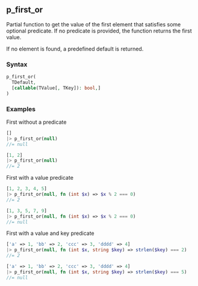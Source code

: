 [//]: # (This file is autogenerated)

## p_first_or

Partial function to get the value of the first element that satisfies some optional predicate.
If no predicate is provided, the function returns the first value.

If no element is found, a predefined default is returned.

### Syntax
```php
p_first_or(
  TDefault,
  [callable(TValue[, TKey]): bool,]
)
```

### Examples
First without a predicate
```php
[]
|> p_first_or(null)
//= null
```
```php
[1, 2]
|> p_first_or(null)
//= 2
```
First with a value predicate
```php
[1, 2, 3, 4, 5]
|> p_first_or(null, fn (int $x) => $x % 2 === 0)
//= 2
```
```php
[1, 3, 5, 7, 9]
|> p_first_or(null, fn (int $x) => $x % 2 === 0)
//= null
```
First with a value and key predicate
```php
['a' => 1, 'bb' => 2, 'ccc' => 3, 'dddd' => 4]
|> p_first_or(null, fn (int $x, string $key) => strlen($key) === 2)
//= 2
```
```php
['a' => 1, 'bb' => 2, 'ccc' => 3, 'dddd' => 4]
|> p_first_or(null, fn (int $x, string $key) => strlen($key) === 5)
//= null
```
